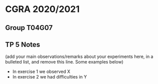 # CGRA 2020/2021

## Group T04G07

## TP 5 Notes

(add your main observations/remarks about your experiments here, in a bulleted list, and remove this line. Some examples below)

- In exercise 1 we observed X
- In exercise 2 we had difficulties in Y